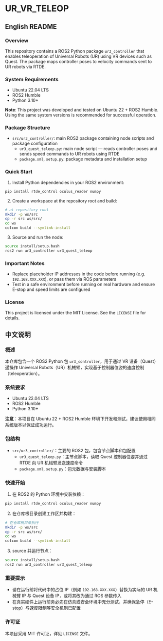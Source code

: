 # UR_VR_TELEOP

## English README

### Overview
This repository contains a ROS2 Python package `ur3_controller` that enables teleoperation of Universal Robots (UR) using VR devices such as Quest. The package maps controller poses to velocity commands sent to UR robots via RTDE.

### System Requirements
- Ubuntu 22.04 LTS
- ROS2 Humble
- Python 3.10+

**Note**: This project was developed and tested on Ubuntu 22 + ROS2 Humble. Using the same system versions is recommended for successful operation.

### Package Structure
- `src/ur3_controller/`: main ROS2 package containing node scripts and package configuration
  - `ur3_quest_teleop.py`: main node script — reads controller poses and sends speed commands to UR robots using RTDE
  - `package.xml`, `setup.py`: package metadata and installation setup

### Quick Start
1) Install Python dependencies in your ROS2 environment:

```bash
pip install rtde_control oculus_reader numpy
```

2) Create a workspace at the repository root and build:

```bash
# at repository root
mkdir -p ws/src
cp -r src ws/src/
cd ws
colcon build --symlink-install
```

3) Source and run the node:

```bash
source install/setup.bash
ros2 run ur3_controller ur3_quest_teleop
```

### Important Notes
- Replace placeholder IP addresses in the code before running (e.g. `192.168.XXX.XXX`), or pass them via ROS parameters
- Test in a safe environment before running on real hardware and ensure E-stop and speed limits are configured

### License
This project is licensed under the MIT License. See the `LICENSE` file for details.

## 中文说明

### 概述
本仓库包含一个 ROS2 Python 包 `ur3_controller`，用于通过 VR 设备（Quest）遥操作 Universal Robots（UR）机械臂，实现基于控制器位姿的速度控制（teleoperation）。

### 系统要求
- Ubuntu 22.04 LTS
- ROS2 Humble
- Python 3.10+

**注意**：本项目在 Ubuntu 22 + ROS2 Humble 环境下开发和测试，建议使用相同系统版本以保证成功运行。

### 包结构
- `src/ur3_controller/`：主要的 ROS2 包，包含节点脚本和包配置
  - `ur3_quest_teleop.py`：主节点脚本，读取 Quest 控制器位姿并通过 RTDE 向 UR 机械臂发送速度命令
  - `package.xml`, `setup.py`：包元数据与安装脚本

### 快速开始
1) 在 ROS2 的 Python 环境中安装依赖：

```bash
pip install rtde_control oculus_reader numpy
```

2) 在仓库根目录创建工作区并构建：

```bash
# 在仓库根目录执行
mkdir -p ws/src
cp -r src ws/src/
cd ws
colcon build --symlink-install
```

3) source 并运行节点：

```bash
source install/setup.bash
ros2 run ur3_controller ur3_quest_teleop
```

### 重要提示
- 请在运行前将代码中的占位 IP（例如 `192.168.XXX.XXX`）替换为实际的 UR 机械臂 IP 与 Quest 设备 IP，或将其改为通过 ROS 参数传入
- 在真实硬件上运行前务必先在仿真或安全环境中充分测试，并确保急停（E-stop）与速度限制等安全机制已配置

### 许可证
本项目采用 MIT 许可证，详见 `LICENSE` 文件。
